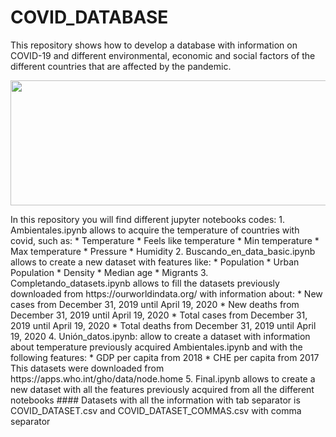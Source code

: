 # COVID_DATABASE
This repository shows how to develop a database with information on COVID-19 and different environmental, economic and social factors of the different countries that are affected by the pandemic.
<p align="center">
  <img src='https://www.hoyesarte.com/wp-content/uploads/2020/03/covid-19.jpg' width="800" height="200" />
</p>
In this repository you will find different jupyter notebooks codes:
1.  Ambientales.ipynb allows to acquire the temperature of countries with covid, such as:
    * Temperature
    * Feels like temperature
    * Min temperature
    * Max temperature
    * Pressure
    * Humidity
2.  Buscando_en_data_basic.ipynb allows to create a new dataset with features like:
    * Population
    * Urban Population
    * Density
    * Median age
    * Migrants
3.  Completando_datasets.ipynb allows to fill the datasets previously downloaded from https://ourworldindata.org/ with information about:
    * New cases from December 31, 2019 until April 19, 2020
    * New deaths from December 31, 2019 until April 19, 2020
    * Total cases from December 31, 2019 until April 19, 2020
    * Total deaths from December 31, 2019 until April 19, 2020
4.  Unión_datos.ipynb: allow to create a dataset with information about temperature previously acquired Ambientales.ipynb and with the following features:
    * GDP per capita from 2018
    * CHE per capita from 2017
This datasets were downloaded from https://apps.who.int/gho/data/node.home
5.  Final.ipynb allows to create a new dataset with all the features previously acquired from all the different notebooks
#### Datasets with all the information with tab separator is COVID_DATASET.csv and COVID_DATASET_COMMAS.csv with comma separator 







